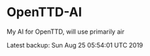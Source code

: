# OpenTTD-AI
My AI for OpenTTD, will use primarily air

Latest backup: Sun Aug 25 05:54:01 UTC 2019
